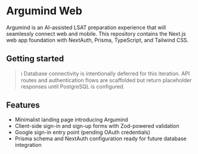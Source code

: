 # Argumind Web

Argumind is an AI-assisted LSAT preparation experience that will seamlessly connect web and mobile. This repository contains the Next.js web app foundation with NextAuth, Prisma, TypeScript, and Tailwind CSS.

## Getting started

> ℹ️ Database connectivity is intentionally deferred for this iteration. API routes and authentication flows are scaffolded but return placeholder responses until PostgreSQL is configured.

## Features

- Minimalist landing page introducing Argumind
- Client-side sign-in and sign-up forms with Zod-powered validation
- Google sign-in entry point (pending OAuth credentials)
- Prisma schema and NextAuth configuration ready for future database integration
